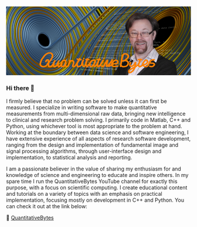 ![HeaderImage](https://github.com/QuantitativeBytes/QuantitativeBytes/blob/4112bde637a7b6c0c61eca6c9fe426fc76d8998a/PageHeader_Small_v2.png)

### Hi there 👋

I firmly believe that no problem can be solved unless it can first be measured. I specialize in writing software to make quantitative measurements from multi-dimensional raw data, bringing new intelligence to clinical and research problem solving. I primarily code in Matlab, C++ and Python, using whichever tool is most appropriate to the problem at hand. Working at the boundary between data science and software engineering, I have extensive experience of all aspects of research software development, ranging from the design and implementation of fundamental image and signal processing algorithms, through user-interface design and implementation, to statistical analysis and reporting.

I am a passionate believer in the value of sharing my enthusiasm for and knowledge of science and engineering to educate and inspire others. In my spare time I run the QuantitativeBytes YouTube channel for exactly this purpose, with a focus on scientific computing. I create educational content and tutorials on a variety of topics with an emphasis on practical implementation, focusing mostly on development in C++ and Python. You can check it out at the link below:

:movie_camera: [QuantitativeBytes](https://www.youtube.com/c/QuantitativeBytes)

<!--
**QuantitativeBytes/QuantitativeBytes** is a ✨ _special_ ✨ repository because its `README.md` (this file) appears on your GitHub profile.

Here are some ideas to get you started:

- 🔭 I’m currently working on ...
- 🌱 I’m currently learning ...
- 👯 I’m looking to collaborate on ...
- 🤔 I’m looking for help with ...
- 💬 Ask me about ...
- 📫 How to reach me: ...
- 😄 Pronouns: ...
- ⚡ Fun fact: ...
-->
